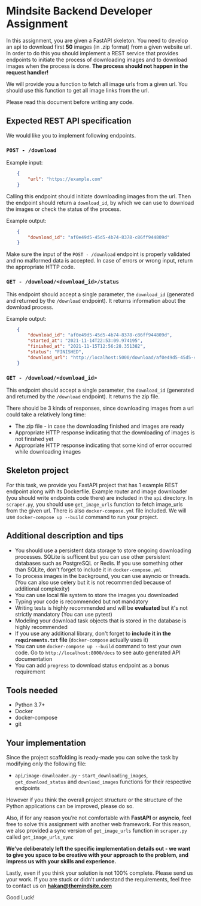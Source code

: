 
# Mindsite Backend Developer Assignment

In this assignment, you are given a FastAPI skeleton. You need to develop an api to download first **50** images (in .zip format) from a given website url.
In order to do this you should implement a REST service that provides endpoints to initiate the process of downloading images and to download images when the process is done. **The process should not happen in the request handler!**

We will provide you a function to fetch all image urls from a given url. You should use this function to get all image links from the url.

Please read this document before writing any code.

## Expected REST API specification

We would like you to implement following endpoints.

### `POST - /download`

Example input:

```json
    {
        "url": "https://example.com"
    }
```

Calling this endpoint should initiate downloading images from the url. Then the endpoint should return a `download_id`, by which we can use to download the images or check the status of the process.

Example output:

```json
    {
        "download_id": "af0e49d5-45d5-4b74-8378-c86ff944809d"
    }
```

Make sure the input of the `POST - /download` endpoint is properly validated and no malformed data is accepted. In case of errors or wrong input, return the appropriate HTTP code.

### `GET - /download/<download_id>/status`

This endpoint should accept a single parameter, the `download_id` (generated and returned by the `/download` endpoint). It returns information about the download process.

Example output:

```json
    {
        "download_id": "af0e49d5-45d5-4b74-8378-c86ff944809d",
        "started_at": "2021-11-14T22:53:09.974195",
        "finished_at": "2021-11-15T12:56:28.351382",
        "status": "FINISHED",
        "download_url": "http://localhost:5000/download/af0e49d5-45d5-4b74-8378-c86ff944809d"
    }
```

### `GET - /download/<download_id>`

This endpoint should accept a single parameter, the `download_id` (generated and returned by the `/download` endpoint). It returns the zip file.

There should be 3 kinds of responses, since downloading images from a url could
take a relatively long time:

 * The zip file - in case the downloading finished and images are ready
 * Appropriate HTTP response indicating that the downloading of images is not finished yet
 * Appropriate HTTP response indicating that some kind of error occurred while downloading images


## Skeleton project

For this task, we provide you FastAPI project that has 1 example REST endpoint along with its Dockerfile. Example router and image downloader (you should write endpoints code there) are included in the `api` directory.
In `scraper.py`, you should use `get_image_urls` function to fetch image_urls from the given url.
There is also `docker-compose.yml` file included. We will use `docker-compose up --build` command to run your project.

## Additional description and tips

* You should use a persistent data storage to store ongoing downloading processes. SQLite is sufficent but you can use other persistent databases such as PostgreSQL or Redis. If you use something other than SQLite, don't forget to include it in `docker-compose.yml`
* To process images in the background, you can use asyncio or threads. (You can also use celery but it is not recommended because of additional complexity)
* You can use local file system to store the images you downloaded
* Typing your code is recommended but not mandatory
* Writing tests is highly recommended and will be **evaluated** but it's not strictly mandatory (You can use pytest)
* Modeling your download task objects that is stored in the database is highly recommended
* If you use any additional library, don't forget to **include it in the `requirements.txt` file** (`docker-compose` actually uses it)
* You can use `docker-compose up --build` command to test your own code. Go to `http://localhost:8000/docs` to see auto generated API documentation
* You can add `progress` to download status endpoint as a bonus requirement

## Tools needed

* Python 3.7+
* Docker
* docker-compose
* git

## Your implementation

Since the project scaffolding is ready-made you can solve the task by modifying
only the following file:

 * `api/image-downloader.py` - `start_downloading_images`, `get_download_status` and `download_images` functions for their
 respective endpoints

However if you think the overall project structure or the structure of the
Python applications can be improved, please do so.

Also, if for any reason you’re not comfortable with **FastAPI** or **asyncio**,
feel free to solve this assignment with another web framework. For this reason, we also provided a sync version of `get_image_urls`
function in `scraper.py` called `get_image_urls_sync`

**We’ve deliberately left the specific implementation details out - we want to
give you space to be creative with your approach to the problem, and impress us
with your skills and experience.**

Lastly, even if you think your solution is not 100% complete. Please send us your work.
If you are stuck or didn't understand the requirements, feel free to contact us on
**hakan@themindsite.com**

Good Luck!
